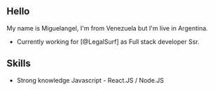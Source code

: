 ## Hello

My name is Miguelangel, I'm from Venezuela but I'm live in Argentina.

- Currently working for [@LegalSurf] as Full stack developer Ssr.

## Skills

- Strong knowledge Javascript - React.JS / Node.JS
